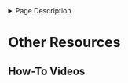 <details>
<summary>Page Description</summary>
This page lists various other resources which may benefit your LevelledMobs adventure.
</details>

# Other Resources

## How-To Videos

